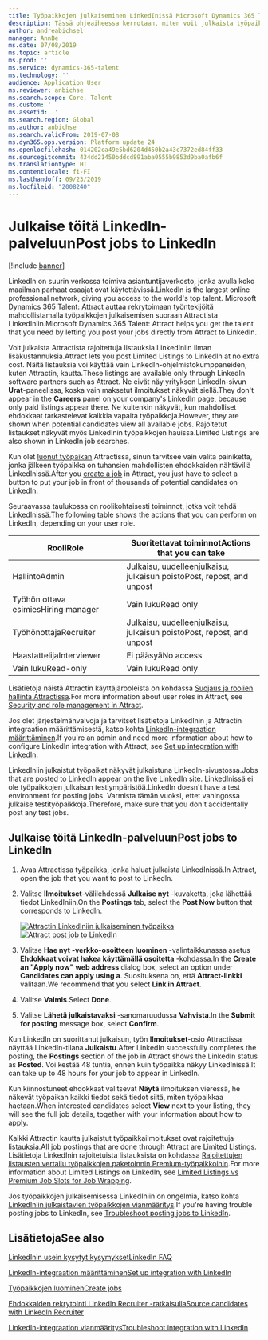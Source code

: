 ```yaml
---
title: Työpaikkojen julkaiseminen LinkedInissä Microsoft Dynamics 365 Talent – Attractista
description: Tässä ohjeaiheessa kerrotaan, miten voit julkaista työpaikkoja Dynamics 365 Talent – Attractista LinkedIniin.
author: andreabichsel
manager: AnnBe
ms.date: 07/08/2019
ms.topic: article
ms.prod: ''
ms.service: dynamics-365-talent
ms.technology: ''
audience: Application User
ms.reviewer: anbichse
ms.search.scope: Core, Talent
ms.custom: ''
ms.assetid: ''
ms.search.region: Global
ms.author: anbichse
ms.search.validFrom: 2019-07-08
ms.dyn365.ops.version: Platform update 24
ms.openlocfilehash: 014202ca49e5bd6204d450b2a43c7372ed84ff33
ms.sourcegitcommit: 434dd21450bddcd891aba0555b9853d9ba0afb6f
ms.translationtype: HT
ms.contentlocale: fi-FI
ms.lasthandoff: 09/23/2019
ms.locfileid: "2008240"
---
```

# <a name="post-jobs-to-linkedin"></a><span data-ttu-id="7c483-103">Julkaise töitä LinkedIn-palveluun</span><span class="sxs-lookup"><span data-stu-id="7c483-103">Post jobs to LinkedIn</span></span>

[!include [banner](../includes/banner.md)]

<span data-ttu-id="7c483-104">LinkedIn on suurin verkossa toimiva asiantuntijaverkosto, jonka avulla koko maailman parhaat osaajat ovat käytettävissä.</span><span class="sxs-lookup"><span data-stu-id="7c483-104">LinkedIn is the largest online professional network, giving you access to the world's top talent.</span></span> <span data-ttu-id="7c483-105">Microsoft Dynamics 365 Talent: Attract auttaa rekrytoimaan työntekijöitä mahdollistamalla työpaikkojen julkaisemisen suoraan Attractista LinkedIniin.</span><span class="sxs-lookup"><span data-stu-id="7c483-105">Microsoft Dynamics 365 Talent: Attract helps you get the talent that you need by letting you post your jobs directly from Attract to LinkedIn.</span></span>

<span data-ttu-id="7c483-106">Voit julkaista Attractista rajoitettuja listauksia LinkedIniin ilman lisäkustannuksia.</span><span class="sxs-lookup"><span data-stu-id="7c483-106">Attract lets you post Limited Listings to LinkedIn at no extra cost.</span></span> <span data-ttu-id="7c483-107">Näitä listauksia voi käyttää vain LinkedIn-ohjelmistokumppaneiden, kuten Attractin, kautta.</span><span class="sxs-lookup"><span data-stu-id="7c483-107">These listings are available only through LinkedIn software partners such as Attract.</span></span> <span data-ttu-id="7c483-108">Ne eivät näy yrityksen LinkedIn-sivun **Urat**-paneelissa, koska vain maksetut ilmoitukset näkyvät siellä.</span><span class="sxs-lookup"><span data-stu-id="7c483-108">They don't appear in the **Careers** panel on your company's LinkedIn page, because only paid listings appear there.</span></span> <span data-ttu-id="7c483-109">Ne kuitenkin näkyvät, kun mahdolliset ehdokkaat tarkastelevat kaikkia vapaita työpaikkoja.</span><span class="sxs-lookup"><span data-stu-id="7c483-109">However, they are shown when potential candidates view all available jobs.</span></span> <span data-ttu-id="7c483-110">Rajoitetut listaukset näkyvät myös LinkedInin työpaikkojen hauissa.</span><span class="sxs-lookup"><span data-stu-id="7c483-110">Limited Listings are also shown in LinkedIn job searches.</span></span>

<span data-ttu-id="7c483-111">Kun olet [luonut työpaikan](./creating-jobs-attract.md) Attractissa, sinun tarvitsee vain valita painiketta, jonka jälkeen työpaikka on tuhansien mahdollisten ehdokkaiden nähtävillä LinkedInissä.</span><span class="sxs-lookup"><span data-stu-id="7c483-111">After you [create a job](./creating-jobs-attract.md) in Attract, you just have to select a button to put your job in front of thousands of potential candidates on LinkedIn.</span></span>

<span data-ttu-id="7c483-112">Seuraavassa taulukossa on roolikohtaisesti toiminnot, jotka voit tehdä LinkedInissä.</span><span class="sxs-lookup"><span data-stu-id="7c483-112">The following table shows the actions that you can perform on LinkedIn, depending on your user role.</span></span>

| <span data-ttu-id="7c483-113">Rooli</span><span class="sxs-lookup"><span data-stu-id="7c483-113">Role</span></span> | <span data-ttu-id="7c483-114">Suoritettavat toiminnot</span><span class="sxs-lookup"><span data-stu-id="7c483-114">Actions that you can take</span></span> |
|---|---|
| <span data-ttu-id="7c483-115">Hallinto</span><span class="sxs-lookup"><span data-stu-id="7c483-115">Admin</span></span> | <span data-ttu-id="7c483-116">Julkaisu, uudelleenjulkaisu, julkaisun poisto</span><span class="sxs-lookup"><span data-stu-id="7c483-116">Post, repost, and unpost</span></span> |
| <span data-ttu-id="7c483-117">Työhön ottava esimies</span><span class="sxs-lookup"><span data-stu-id="7c483-117">Hiring manager</span></span> | <span data-ttu-id="7c483-118">Vain luku</span><span class="sxs-lookup"><span data-stu-id="7c483-118">Read only</span></span> |
| <span data-ttu-id="7c483-119">Työhönottaja</span><span class="sxs-lookup"><span data-stu-id="7c483-119">Recruiter</span></span> | <span data-ttu-id="7c483-120">Julkaisu, uudelleenjulkaisu, julkaisun poisto</span><span class="sxs-lookup"><span data-stu-id="7c483-120">Post, repost, and unpost</span></span> |
| <span data-ttu-id="7c483-121">Haastattelija</span><span class="sxs-lookup"><span data-stu-id="7c483-121">Interviewer</span></span> | <span data-ttu-id="7c483-122">Ei pääsyä</span><span class="sxs-lookup"><span data-stu-id="7c483-122">No access</span></span> |
| <span data-ttu-id="7c483-123">Vain luku</span><span class="sxs-lookup"><span data-stu-id="7c483-123">Read-only</span></span> | <span data-ttu-id="7c483-124">Vain luku</span><span class="sxs-lookup"><span data-stu-id="7c483-124">Read only</span></span> |

<span data-ttu-id="7c483-125">Lisätietoja näistä Attractin käyttäjärooleista on kohdassa [Suojaus ja roolien hallinta Attractissa](./security-attract.md).</span><span class="sxs-lookup"><span data-stu-id="7c483-125">For more information about user roles in Attract, see [Security and role management in Attract](./security-attract.md).</span></span>

<span data-ttu-id="7c483-126">Jos olet järjestelmänvalvoja ja tarvitset lisätietoja LinkedInin ja Attractin integraation määrittämisestä, katso kohta [LinkedIn-integraation määrittäminen](./attract-admin-linkedin.md).</span><span class="sxs-lookup"><span data-stu-id="7c483-126">If you're an admin and need more information about how to configure LinkedIn integration with Attract, see [Set up integration with LinkedIn](./attract-admin-linkedin.md).</span></span>

<span data-ttu-id="7c483-127">LinkedIniin julkaistut työpaikat näkyvät julkaistuna LinkedIn-sivustossa.</span><span class="sxs-lookup"><span data-stu-id="7c483-127">Jobs that are posted to LinkedIn appear on the live LinkedIn site.</span></span> <span data-ttu-id="7c483-128">LinkedInissä ei ole työpaikkojen julkaisun testiympäristöä.</span><span class="sxs-lookup"><span data-stu-id="7c483-128">LinkedIn doesn't have a test environment for posting jobs.</span></span> <span data-ttu-id="7c483-129">Varmista tämän vuoksi, ettet vahingossa julkaise testityöpaikkoja.</span><span class="sxs-lookup"><span data-stu-id="7c483-129">Therefore, make sure that you don't accidentally post any test jobs.</span></span>

## <a name="post-jobs-to-linkedin"></a><span data-ttu-id="7c483-130">Julkaise töitä LinkedIn-palveluun</span><span class="sxs-lookup"><span data-stu-id="7c483-130">Post jobs to LinkedIn</span></span>

1. <span data-ttu-id="7c483-131">Avaa Attractissa työpaikka, jonka haluat julkaista LinkedInissä.</span><span class="sxs-lookup"><span data-stu-id="7c483-131">In Attract, open the job that you want to post to LinkedIn.</span></span>
2. <span data-ttu-id="7c483-132">Valitse **Ilmoitukset**-välilehdessä **Julkaise nyt** -kuvaketta, joka lähettää tiedot LinkedIniin.</span><span class="sxs-lookup"><span data-stu-id="7c483-132">On the **Postings** tab, select the **Post Now** button that corresponds to LinkedIn.</span></span>

    <span data-ttu-id="7c483-133">[![Attractin LinkedIniin julkaiseminen työpaikka](./media/attract-post-job-to-linkedin.png)](./media/attract-post-job-to-linkedin.png)</span><span class="sxs-lookup"><span data-stu-id="7c483-133">[![Attract post job to LinkedIn](./media/attract-post-job-to-linkedin.png)](./media/attract-post-job-to-linkedin.png)</span></span>

3. <span data-ttu-id="7c483-134">Valitse **Hae nyt -verkko-osoitteen luominen** -valintaikkunassa asetus **Ehdokkaat voivat hakea käyttämällä osoitetta** -kohdassa.</span><span class="sxs-lookup"><span data-stu-id="7c483-134">In the **Create an "Apply now" web address** dialog box, select an option under **Candidates can apply using a**.</span></span> <span data-ttu-id="7c483-135">Suosituksena on, että **Attract-linkki** valitaan.</span><span class="sxs-lookup"><span data-stu-id="7c483-135">We recommend that you select **Link in Attract**.</span></span>
4. <span data-ttu-id="7c483-136">Valitse **Valmis**.</span><span class="sxs-lookup"><span data-stu-id="7c483-136">Select **Done**.</span></span>
5. <span data-ttu-id="7c483-137">Valitse **Lähetä julkaistavaksi** -sanomaruudussa **Vahvista**.</span><span class="sxs-lookup"><span data-stu-id="7c483-137">In the **Submit for posting** message box, select **Confirm**.</span></span>

<span data-ttu-id="7c483-138">Kun LinkedIn on suorittanut julkaisun, työn **Ilmoitukset**-osio Attractissa näyttää LinkedIn-tilana **Julkaistu**.</span><span class="sxs-lookup"><span data-stu-id="7c483-138">After LinkedIn successfully completes the posting, the **Postings** section of the job in Attract shows the LinkedIn status as **Posted**.</span></span> <span data-ttu-id="7c483-139">Voi kestää 48 tuntia, ennen kuin työpaikka näkyy LinkedInissä.</span><span class="sxs-lookup"><span data-stu-id="7c483-139">It can take up to 48 hours for your job to appear in LinkedIn.</span></span>

<span data-ttu-id="7c483-140">Kun kiinnostuneet ehdokkaat valitsevat **Näytä** ilmoituksen vieressä, he näkevät työpaikan kaikki tiedot sekä tiedot siitä, miten työpaikkaa haetaan.</span><span class="sxs-lookup"><span data-stu-id="7c483-140">When interested candidates select **View** next to your listing, they will see the full job details, together with your information about how to apply.</span></span>

<span data-ttu-id="7c483-141">Kaikki Attractin kautta julkaistut työpaikkailmoitukset ovat rajoitettuja listauksia.</span><span class="sxs-lookup"><span data-stu-id="7c483-141">All job postings that are done through Attract are Limited Listings.</span></span> <span data-ttu-id="7c483-142">Lisätietoja LinkedInin rajoitetuista listauksista on kohdassa [Rajoitettujen listausten vertailu työpaikkojen paketoinnin Premium-työpaikkoihin](https://www.linkedin.com/help/recruiter/answer/79049).</span><span class="sxs-lookup"><span data-stu-id="7c483-142">For more information about Limited Listings on LinkedIn, see [Limited Listings vs Premium Job Slots for Job Wrapping](https://www.linkedin.com/help/recruiter/answer/79049).</span></span>

<span data-ttu-id="7c483-143">Jos työpaikkojen julkaisemisessa LinkedIniin on ongelmia, katso kohta [LinkedIniin julkaistavien työpaikkojen vianmääritys](./attract-troubleshoot-linkedin.md).</span><span class="sxs-lookup"><span data-stu-id="7c483-143">If you're having trouble posting jobs to LinkedIn, see [Troubleshoot posting jobs to LinkedIn](./attract-troubleshoot-linkedin.md).</span></span>

## <a name="see-also"></a><span data-ttu-id="7c483-144">Lisätietoja</span><span class="sxs-lookup"><span data-stu-id="7c483-144">See also</span></span>

[<span data-ttu-id="7c483-145">LinkedInin usein kysytyt kysymykset</span><span class="sxs-lookup"><span data-stu-id="7c483-145">LinkedIn FAQ</span></span>](./attract-linkedin-faq.md)

[<span data-ttu-id="7c483-146">LinkedIn-integraation määrittäminen</span><span class="sxs-lookup"><span data-stu-id="7c483-146">Set up integration with LinkedIn</span></span>](./attract-admin-linkedin.md)

[<span data-ttu-id="7c483-147">Työpaikkojen luominen</span><span class="sxs-lookup"><span data-stu-id="7c483-147">Create jobs</span></span>](./creating-jobs-attract.md)

[<span data-ttu-id="7c483-148">Ehdokkaiden rekrytointi LinkedIn Recruiter -ratkaisulla</span><span class="sxs-lookup"><span data-stu-id="7c483-148">Source candidates with LinkedIn Recruiter</span></span>](./attract-linkedin-recruiter.md)

[<span data-ttu-id="7c483-149">LinkedIn-integraation vianmääritys</span><span class="sxs-lookup"><span data-stu-id="7c483-149">Troubleshoot integration with LinkedIn</span></span>](./attract-troubleshoot-linkedin.md)
